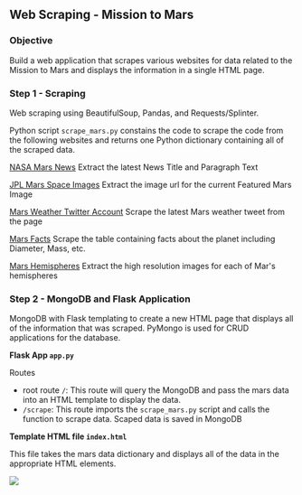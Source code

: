 ## Web Scraping - Mission to Mars

### Objective

Build a web application that scrapes various websites for data related to the Mission to Mars and displays the information in a single HTML page.

### Step 1 - Scraping
Web scraping using BeautifulSoup, Pandas, and Requests/Splinter.

Python script `scrape_mars.py` constains the code to scrape the code from the following websites 
and returns one Python dictionary containing all of the scraped data.

[NASA Mars News](https://mars.nasa.gov/news/)
Extract the latest News Title and Paragraph Text

[JPL Mars Space Images](https://www.jpl.nasa.gov/spaceimages/?search=&category=Mars)
Extract the image url for the current Featured Mars Image

[Mars Weather Twitter Account](https://twitter.com/marswxreport?lang=en)
Scrape the latest Mars weather tweet from the page

[Mars Facts](https://space-facts.com/mars/)
Scrape the table containing facts about the planet including Diameter, Mass, etc.

[Mars Hemispheres](https://astrogeology.usgs.gov/search/results?q=hemisphere+enhanced&k1=target&v1=Mars)
Extract the high resolution images for each of Mar's hemispheres


### Step 2 - MongoDB and Flask Application
MongoDB with Flask templating to create a new HTML page that displays all of the information that was scraped.
PyMongo is used for CRUD applications for the database. 

**Flask App `app.py`**

Routes
* root route `/`: This route will query the MongoDB and pass the mars data into an HTML template to display the data.
* `/scrape`: This route imports the `scrape_mars.py` script and calls the function to scrape data. Scaped data is saved in MongoDB

**Template HTML file `index.html`**

This file takes the mars data dictionary and displays all of the data in the appropriate HTML elements.


![](https://github.com/Aastha-Arora/web-scraping-challenge/blob/master/Missions_to_Mars/Screenshots/Screenshot%201.png)
